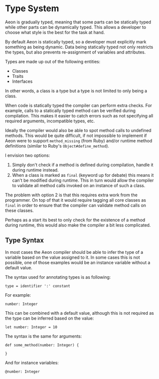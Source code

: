 # Type System

Aeon is gradually typed, meaning that some parts can be statically typed while
other parts can be dynamically typed. This allows a developer to choose what
style is the best for the task at hand.

By default Aeon is statically typed, so a developer must explicitly mark
something as being dynamic. Data being statically typed not only restricts the
types, but also prevents re-assignment of variables and attributes.

Types are made up out of the following entities:

* Classes
* Traits
* Interfaces

In other words, a class is a type but a type is not limited to only being a
class.

When code is statically typed the compiler can perform extra checks. For
example, calls to a statically typed method can be verified during compilation.
This makes it easier to catch errors such as not specifying all required
arguments, incompatible types, etc.

Ideally the compiler would also be able to spot method calls to undefined
methods. This would be quite difficult, if not impossible to implement if Aeon
were to support `method_missing` (from Ruby) and/or runtime method definitions
(similar to Ruby's `Object#define_method`).

I envision two options:

1. Simply don't check if a method is defined during compilation, handle it
   during runtime instead.
2. When a class is marked as `final` (keyword up for debate) this means it can't
   be modified during runtime. This in turn would allow the compiler to validate
   all method calls invoked on an instance of such a class.

The problem with option 2 is that this requires extra work from the programmer.
On top of that it would require tagging all core classes as `final` in order to
ensure that the compiler can validate method calls on these classes.

Perhaps as a start its best to only check for the existence of a method during
runtime, this would also make the compiler a bit less complicated.

## Type Syntax

In most cases the Aeon compiler should be able to infer the type of a variable
based on the value assigned to it. In some cases this is not possible, one of
those examples would be an instance variable without a default value.

The syntax used for annotating types is as following:

    type = identifier ':' constant

For example:

    number: Integer

This can be combined with a default value, although this is not required as the
type can be inferred based on the value:

    let number: Integer = 10

The syntax is the same for arguments:

    def some_method(number: Integer) {

    }

And for instance variables:

    @number: Integer
